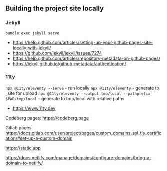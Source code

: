 ## Building the project site locally

### Jekyll

`bundle exec jekyll serve`

- https://help.github.com/articles/setting-up-your-github-pages-site-locally-with-jekyll/
- https://github.com/jekyll/jekyll/issues/7274
- https://help.github.com/articles/repository-metadata-on-github-pages/
- https://jekyll.github.io/github-metadata/authentication/

### 11ty

`npx @11ty/eleventy --serve` - run locally
`npx @11ty/eleventy` - generate to \_site for upload
`npx @11ty/eleventy --output tmp/local --pathprefix $PWD/tmp/local` - generate to tmp/local with relative paths

- https://www.11ty.dev

Codeberg pages: https://codeberg.page

Gitlab pages: https://docs.gitlab.com/user/project/pages/custom_domains_ssl_tls_certification/#set-up-a-custom-domain

https://static.app

 https://docs.netlify.com/manage/domains/configure-domains/bring-a-domain-to-netlify/